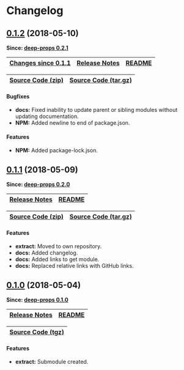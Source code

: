 Changelog
=========

<a name="0.1.2"></a>
## [0.1.2](https://github.com/jpcx/deep-props.extract/tree/0.1.2) (2018-05-10)

__Since: [deep-props 0.2.1](https://github.com/jpcx/deep-props/blob/master/CHANGELOG.md#0.2.1)__

| __[Changes since 0.1.1](https://github.com/jpcx/deep-props.extract/compare/0.1.1...0.1.2)__ | [Release Notes](https://github.com/jpcx/deep-props.extract/releases/tag/0.1.2) | [README](https://github.com/jpcx/deep-props.extract/tree/0.1.2/README.md) |
| --- | --- | --- |

| [Source Code (zip)](https://github.com/jpcx/deep-props.extract/archive/0.1.2.zip) | [Source Code (tar.gz)](https://github.com/jpcx/deep-props.extract/archive/0.1.2.tar.gz) |
| --- | --- |

#### Bugfixes
  + __docs:__ Fixed inability to update parent or sibling modules without updating documentation.
  + __NPM:__ Added newline to end of package.json.

#### Features
  + __NPM:__ Added package-lock.json.

<a name="0.1.1"></a>
## [0.1.1](https://github.com/jpcx/deep-props.extract/tree/0.1.1) (2018-05-09)

__Since: [deep-props 0.2.0](https://github.com/jpcx/deep-props/blob/master/CHANGELOG.md#0.2.0)__

| [Release Notes](https://github.com/jpcx/deep-props.extract/releases/tag/0.1.1) | [README](https://github.com/jpcx/deep-props.extract/blob/0.1.1/README.md) |
| --- | --- |

| [Source Code (zip)](https://github.com/jpcx/deep-props.extract/archive/0.1.1.zip) | [Source Code (tar.gz)](https://github.com/jpcx/deep-props.extract/archive/0.1.1.tar.gz) |
| --- | --- |

#### Features
  + __extract:__ Moved to own repository.
  + __docs:__ Added changelog.
  + __docs:__ Added links to get module.
  + __docs:__ Replaced relative links with GitHub links.

<a name="0.1.0"></a>
## [0.1.0](https://github.com/jpcx/deep-props/blob/0.1.0/libs/extract) (2018-05-04)

__Since: [deep-props 0.1.0](https://github.com/jpcx/deep-props/blob/master/CHANGELOG.md#0.1.0)__

| [Release Notes](https://github.com/jpcx/deep-props/releases/tag/0.1.0) | [README](https://github.com/jpcx/deep-props/blob/0.1.0/libs/extract/README.md)
| --- | --- |

| [Source Code (tgz)](https://registry.npmjs.org/deep-props.extract/-/deep-props.extract-0.1.0.tgz) |
| --- |

#### Features
  + __extract:__ Submodule created.